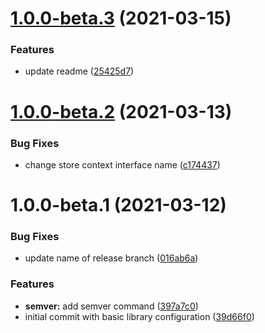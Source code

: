 # [1.0.0-beta.3](https://github.com/gsi-chao/fluvx/compare/v1.0.0-beta.2...v1.0.0-beta.3) (2021-03-15)


### Features

* update readme ([25425d7](https://github.com/gsi-chao/fluvx/commit/25425d7f8b7729320ac9e1d90057b174d86b532b))

# [1.0.0-beta.2](https://github.com/gsi-chao/fluvx/compare/v1.0.0-beta.1...v1.0.0-beta.2) (2021-03-13)


### Bug Fixes

* change store context interface name ([c174437](https://github.com/gsi-chao/fluvx/commit/c174437b3dc21bad85bbed2b3c04541b3d46a2ab))

# 1.0.0-beta.1 (2021-03-12)


### Bug Fixes

* update name of release branch ([016ab6a](https://github.com/gsi-chao/fluvx/commit/016ab6acfb1f63b0ea24ce50c2cf593fa8529781))


### Features

* **semver:** add semver command ([397a7c0](https://github.com/gsi-chao/fluvx/commit/397a7c00f4cf4eb1bfc3bae038fe95426e80e7d8))
* initial commit with basic library configuration ([39d66f0](https://github.com/gsi-chao/fluvx/commit/39d66f0ab113d0684ae4dbdc9a6a5fad960a76fc))
